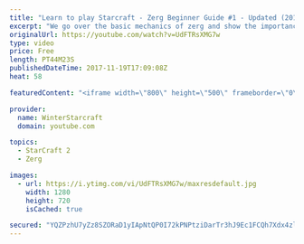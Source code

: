 ```yaml
---
title: "Learn to play Starcraft - Zerg Beginner Guide #1 - Updated (2017)"
excerpt: "We go over the basic mechanics of zerg and show the importance of understanding at least some of what your opponent is doing.  This guide is meant for players with an understanding of the objectives of starcraft but without any strong direction or gameplan, especially for each specific race! -- Watch"
originalUrl: https://youtube.com/watch?v=UdFTRsXMG7w
type: video
price: Free
length: PT44M23S
publishedDateTime: 2017-11-19T17:09:08Z
heat: 58

featuredContent: "<iframe width=\"800\" height=\"500\" frameborder=\"0\" src=\"https://www.youtube.com/embed/UdFTRsXMG7w\" allow=\"accelerometer; autoplay; encrypted-media; gyroscope; picture-in-picture\" allowfullscreen></iframe>"

provider:
  name: WinterStarcraft
  domain: youtube.com

topics:
  - StarCraft 2
  - Zerg

images:
  - url: https://i.ytimg.com/vi/UdFTRsXMG7w/maxresdefault.jpg
    width: 1280
    height: 720
    isCached: true

secured: "YQZPzhU7yZz8SZORaD1yIApNtQP0I72kPNPtziDarTr3hJ9Ec1FCQh7Xdx4zl34dW2TZvadx/RKhGvKezsChxFkfNKEuzjP3XKQnWEPwEGaXk0AyzHXvzEuvTKvB5aarayF/Xv8Pj0CPlEAYi8qxunTp2HHkNCjq+nYzmhQOOkl9fMxBQLXDjJHAABzZ/+ZqDrZ+yEIJsOl4vYqf74PmIMlJLNKsEnsCHvT9M0XDuxDqPPE5M3mPR/cMQBYxwKuuNhDAc8j0iODnoVb79Cqy4dSmf/1AxgxgJ4+mDMr53Mw5gD1iMwpfAmFeR+gYXgJvQD/AjV41OzwYHGOxRPh4uhuEurn7TLxbI9KIKOn5ptxWLiGzTlq79RR2gbJwCBvdWbryAK7HNziigiqJL6knxjY6WEmPwaQRL6a5ZQqX35iTX1kP9HexIBqs1zyqpOVp;3rv1P4gLjnPZ/MKCm4VprA=="
---
```


